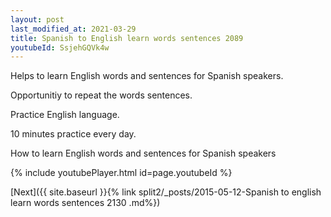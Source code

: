 ```yaml
---
layout: post
last_modified_at: 2021-03-29
title: Spanish to English learn words sentences 2089 
youtubeId: SsjehGQVk4w
---
```

 
 
Helps to learn English words and sentences for Spanish speakers.

Opportunitiy to repeat the words sentences. 

Practice English language. 
 
10 minutes practice every day. 
 
How to learn English words and sentences for Spanish speakers 
 
{% include youtubePlayer.html id=page.youtubeId %}
 
 
[Next]({{ site.baseurl }}{% link  split2/_posts/2015-05-12-Spanish to english learn words sentences 2130 .md%})
 
